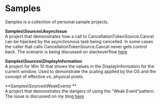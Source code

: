 # Samples
Samples is a collection of personal sample projects.

**Samples\Sources\AsyncIssue**  
A project that demonstrates how a call to CancellationTokenSource.Cancel can be hijacked by the asynchronous task being cancelled. In some cases the caller that calls CancellationTokenSource.Cancel never gets control back.
The scenario is being discussed on stackoverflow [here](https://stackoverflow.com/questions/31495411/a-call-to-cancellationtokensource-cancel-never-returns)

**Samples\Sources\DisplayInformation**  
A project for Win 10 that shows the values in the DisplayInformation for the current window. Used to demonstrate the scaling applied by the OS and the concept of effective vs. physical pixels.

**Samples\Sources\WeakEvents **  
A project that demonstrates the dangers of using the "Weak Event"pattern. The issue is discussed on my blog [here](http://ladimolnar.com/2015/09/14/the-weak-event-pattern-is-dangerous/)
